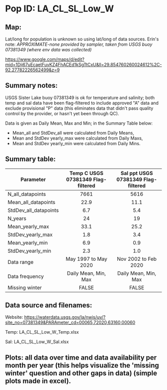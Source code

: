 # Pop ID: LA_CL_SL_Low_W

## Map:

Lat/long for population is unknown so using lat/long of data sources. Erin's note: *APPROXIMATE-none provided by sampler, taken from USGS buoy 07381349 (where env data was collected)*

https://www.google.com/maps/d/edit?mid=1Dij67uEcaetFuvKZ4FhACEd1kSgTtCxU&ll=29.854760260024612%2C-92.27782226562499&z=9

## Summary notes:

USGS Sister Lake buoy 07381349 is ok for temperature and salinity; both temp and sal data have been flag-filtered to include approved "A" data and exclude provisional "P" data (this eliminates data that didn't pass quality control by the provider, or hasn't yet been through QC).

Data is given as Daily Mean, Max and Min; in the Summary Table below:

- Mean_all and StdDev_all were calculated from Daily Means,
- Mean and StdDev yearly_max were calculated from Daily Maxs,
- Mean and StdDev yearly_min were calculated from Daily Mins.

## Summary table:

| Parameter             | Temp C USGS 07381349 Flag-filtered | Sal ppt USGS 07381349 Flag-filtered |
| ----------------------| :--------------------------------: | :---------------------------------: |
| N_all_datapoints      |                    7661            |                    5616             |
| Mean_all_datapoints   |                     22.9           |                      11.1           |
| StdDev_all_datapoints |                      6.7           |                      5.4            |
| N_years               |                     24             |                       19            |
| Mean_yearly_max       |                      33.1          |                       25.2          |
| StdDev_yearly_max     |                      1.8           |                       3.4           |
| Mean_yearly_min       |                       6.9          |                       0.9           |
| StdDev_yearly_min     |                       2.3          |                       1.0           |
| Data range            |           May 1997 to May 2020     |             Nov 2002 to Feb 2020    |
| Data frequency        |          Daily Mean, Min, Max      |              Daily Mean, Min, Max   |
| Missing winter        |                 FALSE              |                  FALSE              |

## Data source and filenames:

Website: https://waterdata.usgs.gov/la/nwis/uv/?site_no=07381349&PARAmeter_cd=00065,72020,63160,00060

Temp: LA_CL_SL_Low_W_Temp.xlsx

Sal: LA_CL_SL_Low_W_Sal.xlsx

## Plots: all data over time and data availability per month per year (this helps visualize the 'missing winter' question and other gaps in data) (simple plots made in excel).


